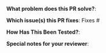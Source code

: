**What problem does this PR solve?**:

**Which issue(s) this PR fixes**:
Fixes #

**How Has This Been Tested?**:
<!--
Please describe the tests that you ran to verify your changes.
Provide output from the tests and any manual steps needed to replicate the tests.
-->

**Special notes for your reviewer**:
<!--
Use this to provide any additional information to the reviewers.
This may include:
- Best way to review the PR.
- Where the author wants the most review attention on.
- etc.
-->
